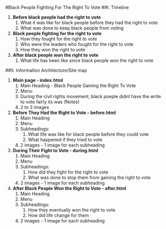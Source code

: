 #Black People Fighting For The Right To Vote
##I. Timeline 
   1. **Before black people had the right to vote**
      1. What it was like for black people before they had the right to vote
      2. What was done to keep black people from voting 
   2. **Black people fighting for the right to vote** 
      1. How they fought for the right to vote
      2. Who were the leaders who fought for the right to vote
      3. How they won the right to vote
   3. **After black people won the right to vote**
      1. What life has been like since black people won the right to vote

##II. Information Architecture/Site map

   1. **Main page - index.html**
      1. Main Heading - Black People Gaining the Right To Vote
      2. Menu
      3. During the civil rights movement, black poeple didnt have the write to vote fairly its was (Notes)
      4. 2 to 3 images
   2. **Before They Had the Right to Vote - before.html**
      1. Main Heading
      2. Menu
      3. Subheadings: 
         1. What life was like for black people before they could vote
         2. What happened if they tried to vote
      4. 2 images - 1 image for each subheading
   3. **During Their Fight to Vote - during.html**
      1. Main Heading
      2. Menu
      3. Subheadings:
         1. How did they fight for the right to vote
         2. What was done to stop them from gaining the right to vote
      4. 2 images - 1 image for each subheading
   4. **After Black People Won the Right to Vote - after.html**
      1. Main Heading
      2. Menu
      3. Subheadings:
         1. How they eventually won the right to vote
         2. How did life change for them
      4. 2 images - 1 image for each subheading
